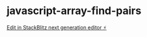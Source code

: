 # javascript-array-find-pairs

[Edit in StackBlitz next generation editor ⚡️](https://stackblitz.com/~/github.com/rjoydip/javascript-array-find-pairs)